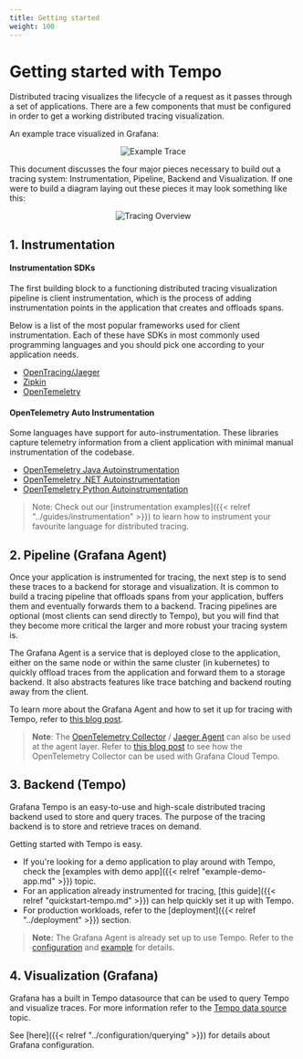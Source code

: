 ```yaml
---
title: Getting started
weight: 100
---
```


# Getting started with Tempo

Distributed tracing visualizes the lifecycle of a request as it passes through
a set of applications. There are a few components that must be configured in order to get a
working distributed tracing visualization.

An example trace visualized in Grafana:

<p align="center"><img src="../example-trace.png" alt="Example Trace"></p>

This document discusses the four major pieces necessary to build out a tracing system: 
Instrumentation, Pipeline, Backend and Visualization. If one were to build a diagram laying 
out these pieces it may look something like this:

<p align="center"><img src="../getting-started.png" alt="Tracing Overview"></p>

## 1. Instrumentation

#### Instrumentation SDKs

The first building block to a functioning distributed tracing visualization pipeline
is client instrumentation, which is the process of adding instrumentation points in the application that 
creates and offloads spans. 

Below is a list of the most popular frameworks used for client instrumentation. Each of these have SDKs 
in most commonly used programming languages and you should pick one according to your application needs.

* [OpenTracing/Jaeger](https://www.jaegertracing.io/docs/latest/client-libraries/)
* [Zipkin](https://zipkin.io/pages/tracers_instrumentation)
* [OpenTemeletry](https://opentelemetry.io/docs/concepts/instrumenting/)

#### OpenTelemetry Auto Instrumentation

Some languages have support for auto-instrumentation. These libraries capture telemetry
information from a client application with minimal manual instrumentation of the codebase.

* [OpenTemeletry Java Autoinstrumentation](https://github.com/open-telemetry/opentelemetry-java-instrumentation)
* [OpenTemeletry .NET Autoinstrumentation](https://github.com/open-telemetry/opentelemetry-dotnet-instrumentation)
* [OpenTemeletry Python Autoinstrumentation](https://github.com/open-telemetry/opentelemetry-python-contrib)

> Note: Check out our [instrumentation examples]({{< relref "../guides/instrumentation" >}}) to learn how to instrument your
> favourite language for distributed tracing.

## 2. Pipeline (Grafana Agent)

Once your application is instrumented for tracing, the next step is to send these traces
to a backend for storage and visualization. It is common to build a tracing pipeline that 
offloads spans from your application, buffers them and eventually forwards them to a backend. Tracing
pipelines are optional (most clients can send directly to Tempo), but you will find that
they become more critical the larger and more robust your tracing system is.

The Grafana Agent is a service that is deployed close to the application, either on the same node or 
within the same cluster (in kubernetes) to quickly offload traces from the application and forward them to 
a storage backend. It also abstracts features like trace batching and backend routing away from the client. 

To learn more about the Grafana Agent and how to set it up for tracing with Tempo,
refer to [this blog post](https://grafana.com/blog/2020/11/17/tracing-with-the-grafana-agent-and-grafana-tempo/).

> **Note**: The [OpenTelemetry Collector](https://github.com/open-telemetry/opentelemetry-collector) / [Jaeger Agent](https://www.jaegertracing.io/docs/latest/deployment/) can also be used at the agent layer.
> Refer to [this blog post](https://grafana.com/blog/2021/04/13/how-to-send-traces-to-grafana-clouds-tempo-service-with-opentelemetry-collector/)
> to see how the OpenTelemetry Collector can be used with Grafana Cloud Tempo.

## 3. Backend (Tempo)

Grafana Tempo is an easy-to-use and high-scale distributed tracing backend used to store and query traces. The purpose of 
the tracing backend is to store and retrieve traces on demand.

Getting started with Tempo is easy.

- If you're looking for a demo application to play around with Tempo, check the [examples with demo app]({{< relref "example-demo-app.md" >}}) topic.
- For an application already instrumented for tracing, [this guide]({{< relref "quickstart-tempo.md" >}}) can help quickly set it up with Tempo.
- For production workloads, refer to the [deployment]({{< relref "../deployment" >}}) section.

> **Note:** The Grafana Agent is already set up to use Tempo. Refer to the [configuration](https://github.com/grafana/agent/blob/main/docs/configuration-reference.md#tempo_config) and [example](https://github.com/grafana/agent/blob/main/example/docker-compose/agent/config/agent.yaml) for details.


## 4. Visualization (Grafana)

Grafana has a built in Tempo datasource that can be used to query Tempo and visualize traces.
For more information refer to the [Tempo data source](https://grafana.com/docs/grafana/latest/datasources/tempo/) topic.

See [here]({{< relref "../configuration/querying" >}}) for details about Grafana configuration.
